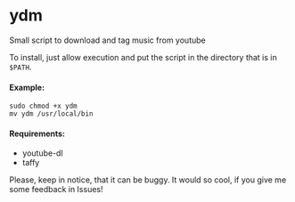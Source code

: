 # ydm

Small script to download and tag music from youtube

To install, just allow execution and put the script in the directory that is in `$PATH`.


#### Example:
```
sudo chmod +x ydm
mv ydm /usr/local/bin
```


#### Requirements:
+ youtube-dl
+ taffy


Please, keep in notice, that it can be buggy. It would so cool, if you give me some feedback in Issues!
